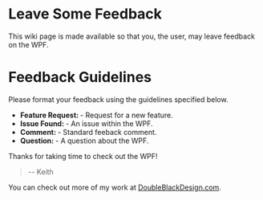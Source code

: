 # Leave Some Feedback #

This wiki page is made available so that you, the user, may leave feedback on the WPF.


# Feedback Guidelines #

Please format your feedback using the guidelines specified below.

  * **Feature Request: <your request here>** - Request for a new feature.
  * **Issue Found: <describe issue here>** - An issue within the WPF.
  * **Comment: <your comment here>** - Standard feeback comment.
  * **Question: <your question here>** - A question about the WPF.

Thanks for taking time to check out the WPF!

> -- Keith

You can check out more of my work at [DoubleBlackDesign.com](http://www.doubleblackdesign.com).